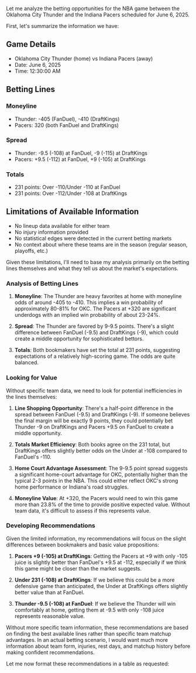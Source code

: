 Let me analyze the betting opportunities for the NBA game between the Oklahoma City Thunder and the Indiana Pacers scheduled for June 6, 2025.

First, let's summarize the information we have:

## Game Details
- Oklahoma City Thunder (home) vs Indiana Pacers (away)
- Date: June 6, 2025
- Time: 12:30:00 AM

## Betting Lines
### Moneyline
- Thunder: -405 (FanDuel), -410 (DraftKings)
- Pacers: 320 (both FanDuel and DraftKings)

### Spread
- Thunder: -9.5 (-108) at FanDuel, -9 (-115) at DraftKings
- Pacers: +9.5 (-112) at FanDuel, +9 (-105) at DraftKings

### Totals
- 231 points: Over -110/Under -110 at FanDuel
- 231 points: Over -112/Under -108 at DraftKings

## Limitations of Available Information
- No lineup data available for either team
- No injury information provided
- No statistical edges were detected in the current betting markets
- No context about where these teams are in the season (regular season, playoffs, etc.)

Given these limitations, I'll need to base my analysis primarily on the betting lines themselves and what they tell us about the market's expectations.

### Analysis of Betting Lines

1. **Moneyline**: The Thunder are heavy favorites at home with moneyline odds of around -405 to -410. This implies a win probability of approximately 80-81% for OKC. The Pacers at +320 are significant underdogs with an implied win probability of about 23-24%.

2. **Spread**: The Thunder are favored by 9-9.5 points. There's a slight difference between FanDuel (-9.5) and DraftKings (-9), which could create a middle opportunity for sophisticated bettors.

3. **Totals**: Both bookmakers have set the total at 231 points, suggesting expectations of a relatively high-scoring game. The odds are quite balanced.

### Looking for Value

Without specific team data, we need to look for potential inefficiencies in the lines themselves:

1. **Line Shopping Opportunity**: There's a half-point difference in the spread between FanDuel (-9.5) and DraftKings (-9). If someone believes the final margin will be exactly 9 points, they could potentially bet Thunder -9 on DraftKings and Pacers +9.5 on FanDuel to create a middle opportunity.

2. **Totals Market Efficiency**: Both books agree on the 231 total, but DraftKings offers slightly better odds on the Under at -108 compared to FanDuel's -110.

3. **Home Court Advantage Assessment**: The 9-9.5 point spread suggests a significant home-court advantage for OKC, potentially higher than the typical 2-3 points in the NBA. This could either reflect OKC's strong home performance or Indiana's road struggles.

4. **Moneyline Value**: At +320, the Pacers would need to win this game more than 23.8% of the time to provide positive expected value. Without team data, it's difficult to assess if this represents value.

### Developing Recommendations

Given the limited information, my recommendations will focus on the slight differences between bookmakers and basic value propositions:

1. **Pacers +9 (-105) at DraftKings**: Getting the Pacers at +9 with only -105 juice is slightly better than FanDuel's +9.5 at -112, especially if we think this game might be closer than the market suggests.

2. **Under 231 (-108) at DraftKings**: If we believe this could be a more defensive game than anticipated, the Under at DraftKings offers slightly better value than at FanDuel.

3. **Thunder -9.5 (-108) at FanDuel**: If we believe the Thunder will win comfortably at home, getting them at -9.5 with only -108 juice represents reasonable value.

Without more specific team information, these recommendations are based on finding the best available lines rather than specific team matchup advantages. In an actual betting scenario, I would want much more information about team form, injuries, rest days, and matchup history before making confident recommendations.

Let me now format these recommendations in a table as requested: